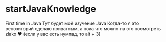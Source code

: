 # startJavaKnowledge
First time in Java
Тут будет моё изучение Java
Когда-то я это репозиторий сделаю приватным, а пока что можно на это посмотреть
zlakx ♥ (если у вас есть нумпад, то alt + 3)